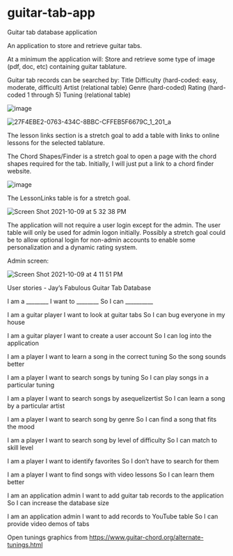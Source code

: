 # guitar-tab-app
Guitar tab database application

An application to store and retrieve guitar tabs.

At a minimum the application will:
Store and retrieve some type of image (pdf, doc, etc) containing guitar tablature.

Guitar tab records can be searched by:
Title
Difficulty (hard-coded: easy, moderate, difficult)
Artist (relational table)
Genre (hard-coded)
Rating (hard-coded 1 through 5)
Tuning (relational table)

![image](https://user-images.githubusercontent.com/8105789/136422960-a268a5c8-2425-4263-9698-eea08958460d.png)


![27F4EBE2-0763-434C-8BBC-CFFEB5F6679C_1_201_a](https://user-images.githubusercontent.com/8105789/136424539-fd419bbd-0ffc-49a5-bb0a-c47d011f39a0.jpeg)


The lesson links section is a stretch goal to add a table with links to online lessons for the selected tablature.

The Chord Shapes/Finder is a stretch goal to open a page with the chord shapes required for the tab.  Initially, I will just put a link to a chord finder website.


![image](https://user-images.githubusercontent.com/8105789/136424941-311adb30-f4fd-4468-ae5e-0ac715fe3116.png)

The LessonLinks table is for a stretch goal.

![Screen Shot 2021-10-09 at 5 32 38 PM](https://user-images.githubusercontent.com/8105789/136675330-76f7cb9d-9f8f-49f3-876f-0267753985bd.jpeg)

The application will not require a user login except for the admin.  The user table will only be used for admin logon initially.  Possibly a stretch goal could be to allow optional login for non-admin accounts to enable some personalization and a dynamic rating system.

Admin screen:

![Screen Shot 2021-10-09 at 4 11 51 PM](https://user-images.githubusercontent.com/8105789/136674021-52e482fd-0da7-4fd5-9264-038f7fb1a942.jpeg)


User stories - Jay’s Fabulous Guitar Tab Database

I am a ________
	I want to ________
		So I can __________


I am a guitar player
	I want to look at guitar tabs
		So I can bug everyone in my house

I am a guitar player
	I want to create a user account
		So I can log into the application

I am a player
	I want to learn a song in the correct tuning
		So the song sounds better

I am a player
	I want to search songs by tuning
		So I can play songs in a particular tuning

I am a player
	I want to search songs by asequelizertist
		So I can learn a song by a particular artist

I am a player
	I want to search song by genre
		So I can find a song that fits the mood

I am a player
	I want to search song by level of difficulty
		So I can match to skill level

I am a player
	I want to identify favorites
		So I don’t have to search for them

I am a player
	I want to find songs with video lessons
		So I can learn them better





I am an application admin
	I want to add guitar tab records to the application
		So I can increase the database size

I am an application admin
	I want to add records to YouTube table
		So I can provide video demos of tabs
    
    

Open tunings graphics from https://www.guitar-chord.org/alternate-tunings.html

